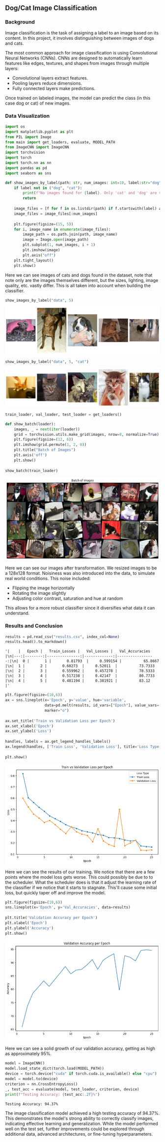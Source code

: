 ## Dog/Cat Image Classification

### Background

Image classification is the task of assigning a label to an image based on its content. In this project, it involves distinguishing between images of dogs and cats.

The most common approach for image classification is using Convolutional Neural Networks (CNNs). CNNs are designed to automatically learn features like edges, textures, and shapes from images through multiple layers:

* Convolutional layers extract features.
* Pooling layers reduce dimensions.
* Fully connected layers make predictions.

Once trained on labeled images, the model can predict the class (in this case dog or cat) of new images.

### Data Visualization


```python
import os
import matplotlib.pyplot as plt
from PIL import Image
from main import get_loaders, evaluate, MODEL_PATH
from ImageCNN import ImageCNN
import torchvision
import torch
import torch.nn as nn
import pandas as pd
import seaborn as sns
```


```python
def show_images_by_label(path: str, num_images: int=10, label:str="dog"):
    if label not in ("dog", "cat"):
        print(f"No images found for {label}. Only 'cat' and 'dog' are valid labels.")
        return
    
    image_files = [f for f in os.listdir(path) if f.startswith(label) and f.endswith("jpg")]
    image_files = image_files[:num_images]
    
    plt.figure(figsize=(15, 5))
    for i, image_name in enumerate(image_files):
        image_path = os.path.join(path, image_name)
        image = Image.open(image_path)
        plt.subplot(1, num_images, i + 1)
        plt.imshow(image)
        plt.axis("off")
    plt.tight_layout()
    plt.show()   
```

Here we can see images of cats and dogs found in the dataset, note that note only are the images themselves different, but the sizes, lighting, image quality, etc. vastly differ. This is all taken into account when building the classifier.


```python
show_images_by_label("data", 5)
```


    
![png](output_7_0.png)
    



```python
show_images_by_label("data", 5, "cat")
```


    
![png](output_8_0.png)
    



```python
train_loader, val_loader, test_loader = get_loaders()
```


```python
def show_batch(loader):
    images, _ = next(iter(loader))
    grid = torchvision.utils.make_grid(images, nrow=8, normalize=True)
    plt.figure(figsize=(12, 6))
    plt.imshow(grid.permute(1, 2, 0))
    plt.title("Batch of Images")
    plt.axis('off')
    plt.show()

show_batch(train_loader)
```


    
![png](output_10_0.png)
    


Here we can see our images after transformation. We resized images to be a 128x128 format. Noisiness was also introduced into the data, to simulate real world conditions. This noise included:

* Flipping the image horizontally
* Rotating the image slightly
* Adjusting color contrast, saturation and hue at random

 This allows for a more robust classifier since it diversifies what data it can understand.

### Results and Conclusion


```python
results = pd.read_csv("results.csv", index_col=None)
results.head().to_markdown()
```




    '|    |   Epoch |   Train_Losses |   Val_Losses |   Val_Accuracies |\n|---:|--------:|---------------:|-------------:|-----------------:|\n|  0 |       1 |       0.81793  |     0.599154 |          65.8667 |\n|  1 |       2 |       0.60273  |     0.52011  |          73.7333 |\n|  2 |       3 |       0.559962 |     0.457278 |          78.5333 |\n|  3 |       4 |       0.517238 |     0.42147  |          80.7733 |\n|  4 |       5 |       0.481194 |     0.381921 |          83.12   |'




```python
plt.figure(figsize=(10,6))
ax = sns.lineplot(x='Epoch', y='value', hue='variable', 
                  data=pd.melt(results, id_vars=["Epoch"], value_vars=["Train_Losses", "Val_Losses"]),
                  marker="o")

ax.set_title('Train vs Validation Loss per Epoch')
ax.set_xlabel('Epoch')
ax.set_ylabel('Loss')

handles, labels = ax.get_legend_handles_labels()
ax.legend(handles, ['Train Loss', 'Validation Loss'], title='Loss Type')

plt.show()
```


    
![png](output_14_0.png)
    


Here we can see the results of our training. We notice that there are a few points where the model loss gets worse. This could possibly be due to to the scheduler. What the scheduler does is that it adjust the learning rate of the classifier if we notice that it starts to stagnate. This'll cause some initial loss, but quickly taper off and improve the model.


```python
plt.figure(figsize=(10,6))
sns.lineplot(x='Epoch', y='Val_Accuracies', data=results)

plt.title('Validation Accuracy per Epoch')
plt.xlabel('Epoch')
plt.ylabel('Accuracy')
plt.show()
```


    
![png](output_16_0.png)
    


Here we can see a solid growth of our validation accuracy, getting as high as approximately 95%.


```python
model = ImageCNN()
model.load_state_dict(torch.load(MODEL_PATH))
device = torch.device("cuda" if torch.cuda.is_available() else "cpu")
model = model.to(device)
criterion = nn.CrossEntropyLoss()
_, test_acc = evaluate(model, test_loader, criterion, device)
print(f"Testing Accuracy: {test_acc:.2f}%")
```

    Testing Accuracy: 94.37%
    

The image classification model achieved a high testing accuracy of 94.37%. This demonstrates the model's strong ability to correctly classify images, indicating effective learning and generalization. While the model performed well on the test set, further improvements could be explored through additional data, advanced architectures, or fine-tuning hyperparameters.
